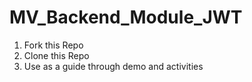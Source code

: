 # MV_Backend_Module_JWT

1. Fork this Repo
2. Clone this Repo
3. Use as a guide through demo and activities
